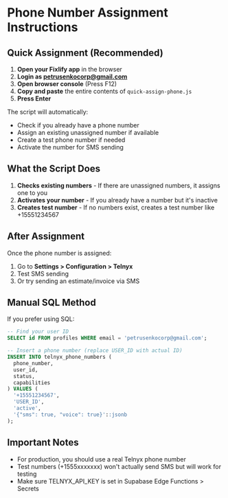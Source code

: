 # Phone Number Assignment Instructions

## Quick Assignment (Recommended)

1. **Open your Fixlify app** in the browser
2. **Login as petrusenkocorp@gmail.com**
3. **Open browser console** (Press F12)
4. **Copy and paste** the entire contents of `quick-assign-phone.js`
5. **Press Enter**

The script will automatically:
- Check if you already have a phone number
- Assign an existing unassigned number if available
- Create a test phone number if needed
- Activate the number for SMS sending

## What the Script Does

1. **Checks existing numbers** - If there are unassigned numbers, it assigns one to you
2. **Activates your number** - If you already have a number but it's inactive
3. **Creates test number** - If no numbers exist, creates a test number like +15551234567

## After Assignment

Once the phone number is assigned:
1. Go to **Settings > Configuration > Telnyx**
2. Test SMS sending
3. Or try sending an estimate/invoice via SMS

## Manual SQL Method

If you prefer using SQL:
```sql
-- Find your user ID
SELECT id FROM profiles WHERE email = 'petrusenkocorp@gmail.com';

-- Insert a phone number (replace USER_ID with actual ID)
INSERT INTO telnyx_phone_numbers (
  phone_number, 
  user_id, 
  status, 
  capabilities
) VALUES (
  '+15551234567', 
  'USER_ID', 
  'active', 
  '{"sms": true, "voice": true}'::jsonb
);
```

## Important Notes

- For production, you should use a real Telnyx phone number
- Test numbers (+1555xxxxxxx) won't actually send SMS but will work for testing
- Make sure TELNYX_API_KEY is set in Supabase Edge Functions > Secrets